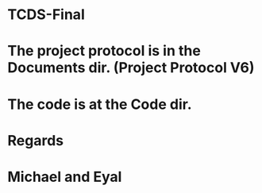 # TCDS-Final
# The project protocol is in the Documents dir. (Project Protocol V6)
# The code is at the Code dir.
# Regards
# Michael and Eyal
